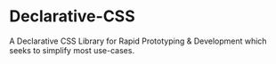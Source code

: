 # Declarative-CSS
A Declarative CSS Library for Rapid Prototyping &amp; Development which seeks to simplify most use-cases.
